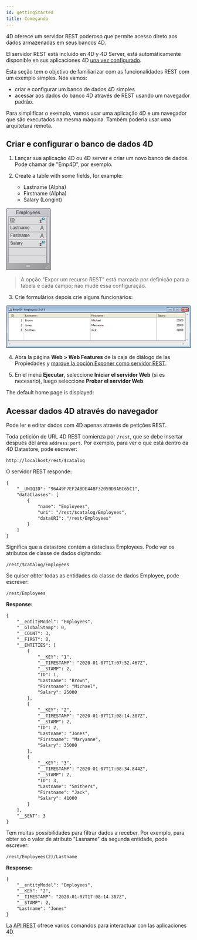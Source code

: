 ```yaml
---
id: gettingStarted
title: Começando
---
```


4D oferece um servidor REST poderoso que permite acesso direto aos dados armazenadas em seus bancos 4D.

El servidor REST está incluido en 4D y 4D Server, está automáticamente disponible en sus aplicaciones 4D [una vez configurado](configuration.md).

Esta seção tem o objetivo de familiarizar com as funcionalidades REST com um exemplo simples. Nós vamos:

- criar e configurar um banco de dados 4D simples
- acessar aos dados do banco 4D através de REST usando um navegador padrão.

Para simplificar o exemplo, vamos usar uma aplicação 4D e um navegador que são executados na mesma máquina. Também poderia usar uma arquitetura remota.

## Criar e configurar o banco de dados 4D

1. Lançar sua aplicação 4D ou 4D server e criar um novo banco de dados. Pode chamar de "Emp4D", por exemplo.

2. Create a table with some fields, for example:
   - Lastname (Alpha)
   - Firstname (Alpha)
   - Salary (Longint)

![](../assets/en/REST/getstarted1.png)

> A opção "Expor um recurso REST" está marcada por definição para a tabela e cada campo; não mude essa configuração.

3. Crie formulários depois crie alguns funcionários:

![](../assets/en/REST/getstarted2.png)

4. Abra la página **Web > Web Features** de la caja de diálogo de las Propiedades y [marque la opción Exponer como servidor REST](configuration.md#starting-the-rest-server).

5. En el menú **Ejecutar**, seleccione **Iniciar el servidor Web** (si es necesario), luego seleccione **Probar el servidor Web**.

The default home page is displayed:

## Acessar dados 4D através do navegador

Pode ler e editar dados com 4D apenas através de petições REST.

Toda petición de URL 4D REST comienza por `/rest`, que se debe insertar después del área `address:port`. Por exemplo, para ver o que está dentro da 4D Datastore, pode escrever:

```
http://localhost/rest/$catalog
```

O servidor REST responde:

```
{
	"__UNIQID": "96A49F7EF2ABDE44BF32059D9ABC65C1",
	"dataClasses": [
		{
			"name": "Employees",
			"uri": "/rest/$catalog/Employees",
			"dataURI": "/rest/Employees"
		}
	]
}
```

Significa que a datastore contém a dataclass Employees. Pode ver os atributos de classe de dados digitando:

```
/rest/$catalog/Employees
```

Se quiser obter todas as entidades da classe de dados Employee, pode escrever:

```
/rest/Employees
```

**Response:**

```
{
	"__entityModel": "Employees",
	"__GlobalStamp": 0,
	"__COUNT": 3,
	"__FIRST": 0,
	"__ENTITIES": [
		{
			"__KEY": "1",
			"__TIMESTAMP": "2020-01-07T17:07:52.467Z",
			"__STAMP": 2,
			"ID": 1,
			"Lastname": "Brown",
			"Firstname": "Michael",
			"Salary": 25000
		},
		{
			"__KEY": "2",
			"__TIMESTAMP": "2020-01-07T17:08:14.387Z",
			"__STAMP": 2,
			"ID": 2,
			"Lastname": "Jones",
			"Firstname": "Maryanne",
			"Salary": 35000
		},
		{
			"__KEY": "3",
			"__TIMESTAMP": "2020-01-07T17:08:34.844Z",
			"__STAMP": 2,
			"ID": 3,
			"Lastname": "Smithers",
			"Firstname": "Jack",
			"Salary": 41000
		}
	],
	"__SENT": 3
}
```

Tem muitas possibilidades para filtrar dados a receber. Por exemplo, para obter só o valor de atributo "Lasname" da segunda entidade, pode escrever:

```
/rest/Employees(2)/Lastname
```

**Response:**

```
{
	"__entityModel": "Employees",
	"__KEY": "2",
	"__TIMESTAMP": "2020-01-07T17:08:14.387Z",
	"__STAMP": 2,
	"Lastname": "Jones"
}
```

La [API REST](REST_requests.md) ofrece varios comandos para interactuar con las aplicaciones 4D.
